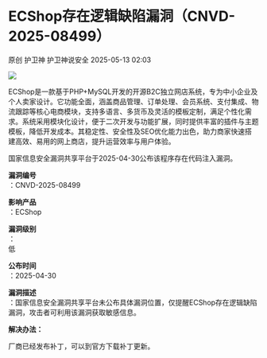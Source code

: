 #  ECShop存在逻辑缺陷漏洞（CNVD-2025-08499）   
原创 护卫神  护卫神说安全   2025-05-13 02:03  
  
![](https://mmbiz.qpic.cn/mmbiz_png/NV9GjS35LEguTvia2lD5x6xvwXWy2kqvauvq1fOkHqrSYHlu0WO2jK7rGkomUDU8lbicFsnviaLrhCMhmGxXz09bw/640?wx_fmt=png&from=appmsg "")  
  
ECShop是一款基于PHP+MySQL开发的开源B2C独立网店系统，专为中小企业及个人卖家设计。它功能全面，涵盖商品管理、订单处理、会员系统、支付集成、物流跟踪等核心电商模块，支持多语言、多货币及灵活的模板定制，满足个性化需求。系统采用模块化设计，便于二次开发与功能扩展，同时提供丰富的插件与主题模板，降低开发成本。其稳定性、安全性及SEO优化能力出色，助力商家快速搭建高效、易用的网上商店，提升运营效率与用户体验。  
  
  
国家信息安全漏洞共享平台于2025-04-30公布该程序存在代码注入漏洞。  
  
**漏洞编号**  
：CNVD-2025-08499  
  
**影响产品**  
：ECShop  
  
**漏洞级别**  
：  
低  
  
**公布时间**  
：2025-04-30  
  
**漏洞描述**  
：国家信息安全漏洞共享平台未公布具体漏洞位置，仅提醒ECShop存在逻辑缺陷漏洞，攻击者可利用该漏洞获取敏感信息。  
  
  
**解决办法：**  
  
厂商已经发布补丁，可以到官方下载补丁更新。  
  
  
